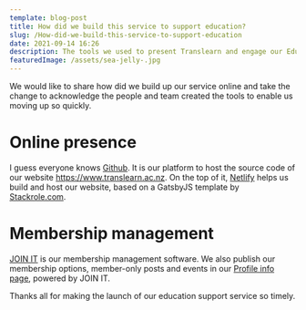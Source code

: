```yaml
---
template: blog-post
title: How did we build this service to support education?
slug: /How-did-we-build-this-service-to-support-education
date: 2021-09-14 16:26
description: The tools we used to present Translearn and engage our Edu-Tech community.
featuredImage: /assets/sea-jelly-.jpg
---
```

We would like to share how did we build up our service online and take the change to acknowledge the people and team created the tools to enable us moving up so quickly. 

# Online presence

I guess everyone knows [Github](https://github.com/). It is our platform to host the source code of our website <https://www.translearn.ac.nz>. On the top of it, [Netlify](https://www.netlify.com/) helps us build and host our website, based on a GatsbyJS template by [Stackrole.com](https://614021ca64c5930008ad7899--quizzical-jennings-af1411.netlify.app/).

# **Membership management**

[JOIN IT](https://www.joinit.org/) is our membership management software. We also publish our membership options, member-only posts and events in our [Profile info page](https://www.joinit.org/o/translearn), powered by JOIN IT. 

Thanks all for making the launch of our education support service so timely.